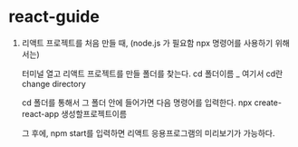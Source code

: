 # react-guide

1. 리액트 프로젝트를 처음 만들 때, (node.js 가 필요함 npx 명령어를 사용하기 위해서는)

   터미널 열고 리액트 프로젝트를 만들 폴더를 찾는다.
   cd 폴더이름 _ 여기서 cd란 change directory

   cd 폴더를 통해서 그 폴더 안에 들어가면 다음 명령어를 입력한다.
   npx create-react-app 생성할프로젝트이름

   그 후에, npm start를 입력하면 리액트 응용프로그램의 미리보기가 가능하다.

